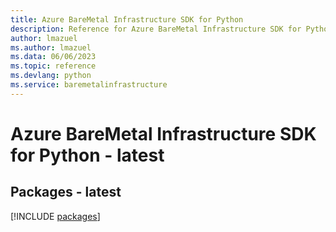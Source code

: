 ```yaml
---
title: Azure BareMetal Infrastructure SDK for Python
description: Reference for Azure BareMetal Infrastructure SDK for Python
author: lmazuel
ms.author: lmazuel
ms.data: 06/06/2023
ms.topic: reference
ms.devlang: python
ms.service: baremetalinfrastructure
---
```

# Azure BareMetal Infrastructure SDK for Python - latest
## Packages - latest
[!INCLUDE [packages](baremetal-infrastructure-index.md)]